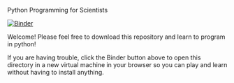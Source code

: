 Python Programming for Scientists

[![Binder](https://mybinder.org/badge_logo.svg)](https://mybinder.org/v2/gh/burkesquires/python_biologist/master?filepath=https%3A%2F%2Fgithub.com%2Fburkesquires%2Fpython_biologist%2Fblob%2Fmaster%2F04_python_programming%2F03_intro_python_programming_2019.ipynb)

Welcome! Please feel free to download this repository and learn to program in python!

If you are having trouble, click the Binder button above to open this directory in a new virtual machine in your browser so you can play and learn without having to install anything.